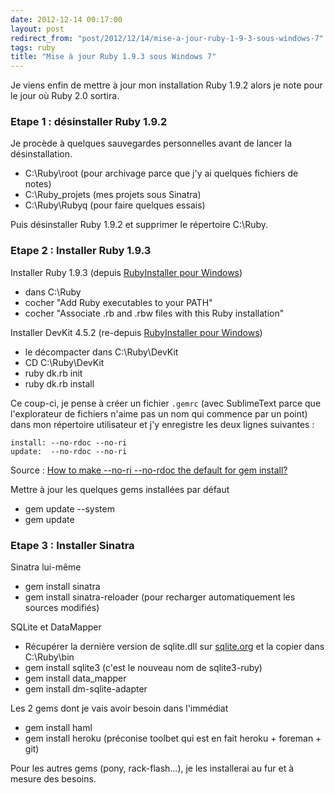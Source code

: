 ```yaml
---
date: 2012-12-14 00:17:00
layout: post
redirect_from: "post/2012/12/14/mise-a-jour-ruby-1-9-3-sous-windows-7"
tags: ruby
title: "Mise à jour Ruby 1.9.3 sous Windows 7"
---
```


Je viens enfin de mettre à jour mon installation Ruby 1.9.2 alors je note
pour le jour où Ruby 2.0 sortira.

### Etape 1 : désinstaller Ruby 1.9.2

Je procède à quelques sauvegardes personnelles avant de lancer la
désinstallation.

* C:\Ruby\root (pour archivage parce que j'y ai quelques fichiers de
notes)
* C:\Ruby\_projets (mes projets sous Sinatra)
* C:\Ruby\Rubyq (pour faire quelques essais)

Puis désinstaller Ruby 1.9.2 et supprimer le répertoire C:\Ruby.

### Etape 2 : Installer Ruby 1.9.3

Installer Ruby 1.9.3 (depuis [RubyInstaller pour Windows](http://rubyinstaller.org/))

* dans C:\Ruby
* cocher "Add Ruby executables to your PATH"
* cocher "Associate .rb and .rbw files with this Ruby installation"

Installer DevKit 4.5.2 (re-depuis [RubyInstaller pour Windows](http://rubyinstaller.org/))

* le décompacter dans C:\Ruby\DevKit
* CD C:\Ruby\DevKit
* ruby dk.rb init
* ruby dk.rb install

Ce coup-ci, je pense à créer un fichier `.gemrc` (avec
SublimeText parce que l'explorateur de fichiers n'aime pas un nom qui commence
par un point) dans mon répertoire utilisateur et j'y enregistre les deux lignes
suivantes :

```
install: --no-rdoc --no-ri
update:  --no-rdoc --no-ri
```

Source : [How to make --no-ri --no-rdoc the default for gem
install?](http://stackoverflow.com/questions/1381725/how-to-make-no-ri-no-rdoc-the-default-for-gem-install)

Mettre à jour les quelques gems installées par défaut

* gem update --system
* gem update

### Etape 3 : Installer Sinatra

Sinatra lui-même

* gem install sinatra
* gem install sinatra-reloader (pour recharger automatiquement les sources
modifiés)

SQLite et DataMapper

* Récupérer la dernière version de sqlite.dll sur [sqlite.org](http://sqlite.org/) et la copier dans
C:\Ruby\bin
* gem install sqlite3 (c'est le nouveau nom de sqlite3-ruby)
* gem install data_mapper
* gem install dm-sqlite-adapter

Les 2 gems dont je vais avoir besoin dans l'immédiat

* gem install haml
* gem install heroku (préconise toolbet qui est en fait heroku + foreman +
git)

Pour les autres gems (pony, rack-flash...), je les installerai au fur et à
mesure des besoins.
